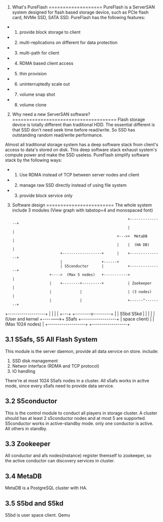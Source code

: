 1. What's PureFlash
===================
PureFlash is a ServerSAN system designed for flash based storage device, such as PCIe flash card, NVMe SSD, SATA SSD. 
PureFlash has the following features:

  * 1) provide block storage to client
  * 2) multi-replications on different for data protection
  * 3) multi-path for client 
  * 4) RDMA based client access 
  * 5) thin provision
  * 6) uninterruptedly scale out
  * 7) volume snap shot
  * 8) volume clone
  
2. Why need a new ServerSAN software?
=====================================
Flash storage device is totally different than traditional HDD. The essential different is that SSD don't need seek time
before read/write. So SSD has outstanding random read/write performance. 

Almost all traditional storage system has a deep software stack from client's access to data's stored on disk. This deep 
software stack exhaust system's compute power and make the SSD useless. PureFlash simplify software stack by the following ways:
 * 1) Use RDMA instead of TCP between server nodes and client
 * 2) manage raw SSD directly instead of using file system
 * 3) provide block service only

3. Software design
========================
The whole system include 3 modules (View graph with tabstop=4 and monospaced font)
			   
                                                            +---------------+
                                                            |               |
                                                       +--->+  MetaDB       |
                                                       |    |  (HA DB)      |
                             +------------------+      |    +---------------+
                             |                  +------+
                             | S5conductor      |           +---------------+
                        +---->  (Max 5 nodes)   +----------->               |
                        |    +--------+---------+           | Zookeeper     |
                        |             |                     | (3 nodes)     |
                        |             |                     +------^--------+
+-------------------+   |             |                            |
|                   +---+    +--------v---------+                  |
| S5bd  S5kd        |        |                  |                  |
| (User and kernel  +------->+ S5afs            +------------------+
| space client)     |        | (Max 1024 nodes) |
+-------------------+        +------------------+



## 3.1 S5afs, S5 All Flash System
  This module is the server daemon, provide all data service on store. include:
   1) SSD disk management
   2) Networ interface (RDMA and TCP protocol)
   3) IO handling
  
  There're at most 1024 S5afs nodes in a cluster. All s5afs works in acitve mode, since every s5afs need to provide data service.
  
## 3.2 S5conductor
  This is the control module to conduct all players in storage cluster. A cluster should has at least 2 s5conductor nodes and at most 5 are supported.
  S5conductor works in active-standby mode. only one conductor is active. All others in standby.
  
## 3.3 Zookeeper
  All conductor and afs nodes(instance) register themself to zookeeper, so the active conductor can discovery services in cluster.

## 3.4 MetaDB
  MetaDB is a PostgreSQL cluster with HA.   
  
## 3.5 S5bd and S5kd
  S5bd is user space client. Qemu   